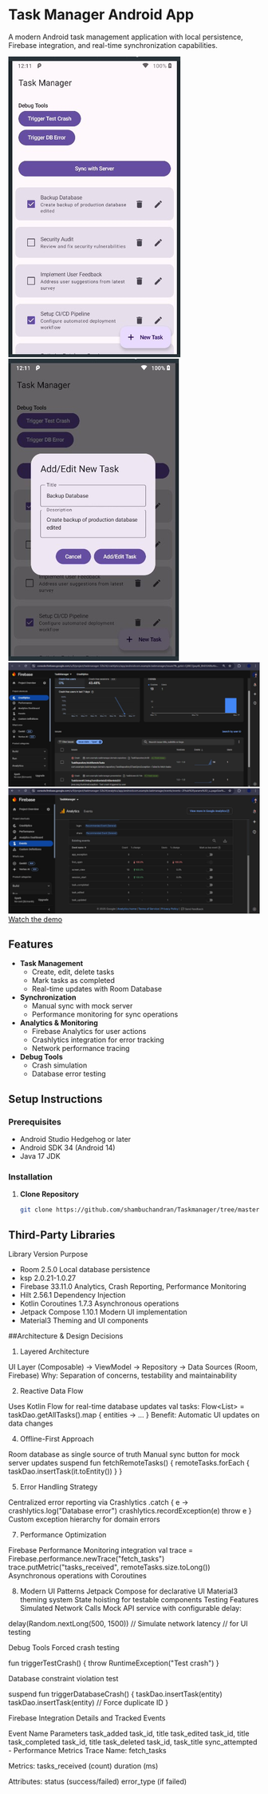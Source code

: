 # Task Manager Android App

A modern Android task management application with local persistence, Firebase integration, 
and real-time synchronization capabilities.

![App Screenshot](https://github.com/shambuchandran/Taskmanager/blob/main/appscreen1.jpg)
![App Screenshot](https://github.com/shambuchandran/Taskmanager/blob/main/appscreen2.jpg)
![Crash Screenshot](https://github.com/shambuchandran/Taskmanager/blob/main/crash.jpg)
![Events Screenshot](https://github.com/shambuchandran/Taskmanager/blob/main/events.jpg)
[Watch the demo](https://github.com/shambuchandran/Taskmanager/blob/main/Task%20manager%20rec.mp4)


## Features

- **Task Management**
  - Create, edit, delete tasks
  - Mark tasks as completed
  - Real-time updates with Room Database
- **Synchronization**
  - Manual sync with mock server
  - Performance monitoring for sync operations
- **Analytics & Monitoring**
  - Firebase Analytics for user actions
  - Crashlytics integration for error tracking
  - Network performance tracing
- **Debug Tools**
  - Crash simulation
  - Database error testing

## Setup Instructions

### Prerequisites
- Android Studio Hedgehog or later
- Android SDK 34 (Android 14)
- Java 17 JDK

### Installation
1. **Clone Repository**
   ```bash
   git clone https://github.com/shambuchandran/Taskmanager/tree/master

## Third-Party Libraries
Library	Version	Purpose
- Room	2.5.0	Local database persistence
- ksp  2.0.21-1.0.27
- Firebase	33.11.0	Analytics, Crash Reporting, Performance Monitoring
- Hilt	2.56.1	Dependency Injection
- Kotlin Coroutines	1.7.3	Asynchronous operations
- Jetpack Compose	1.10.1	Modern UI implementation
- Material3	Theming and UI components

##Architecture & Design Decisions
1. Layered Architecture

UI Layer (Composable) → ViewModel → Repository → Data Sources (Room, Firebase)
Why: Separation of concerns, testability and maintainability

2. Reactive Data Flow
   
Uses Kotlin Flow for real-time database updates
val tasks: Flow<List<Task>> = taskDao.getAllTasks().map { entities → ... }
Benefit: Automatic UI updates on data changes

4. Offline-First Approach
   
Room database as single source of truth
Manual sync button for mock server updates
suspend fun fetchRemoteTasks() {
    remoteTasks.forEach { taskDao.insertTask(it.toEntity()) }
}

5. Error Handling Strategy
   
Centralized error reporting via Crashlytics
.catch { e →
    crashlytics.log("Database error")
    crashlytics.recordException(e)
    throw e
}
Custom exception hierarchy for domain errors

7. Performance Optimization
   
Firebase Performance Monitoring integration
val trace = Firebase.performance.newTrace("fetch_tasks")
trace.putMetric("tasks_received", remoteTasks.size.toLong())
Asynchronous operations with Coroutines

8. Modern UI Patterns
Jetpack Compose for declarative UI
Material3 theming system
State hoisting for testable components
Testing Features
Simulated Network Calls
Mock API service with configurable delay:

delay(Random.nextLong(500, 1500)) // Simulate network latency // for UI testing 

Debug Tools Forced crash testing

fun triggerTestCrash() {
    throw RuntimeException("Test crash")
}

Database constraint violation test

suspend fun triggerDatabaseCrash() {
    taskDao.insertTask(entity)
    taskDao.insertTask(entity) // Force duplicate ID
}

Firebase Integration Details and Tracked Events

Event Name	Parameters
task_added	task_id, title
task_edited	task_id, title
task_completed	task_id, title
task_deleted	task_id, task_title
sync_attempted	-
Performance Metrics
Trace Name: fetch_tasks

Metrics:
tasks_received (count)
duration (ms)

Attributes:
status (success/failed)
error_type (if failed)
